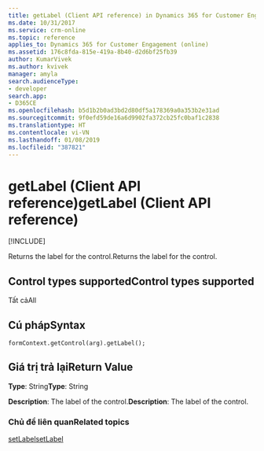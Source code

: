```yaml
---
title: getLabel (Client API reference) in Dynamics 365 for Customer Engagement| MicrosoftDocs
ms.date: 10/31/2017
ms.service: crm-online
ms.topic: reference
applies_to: Dynamics 365 for Customer Engagement (online)
ms.assetid: 176c8fda-815e-419a-8b40-d2d6bf25fb39
author: KumarVivek
ms.author: kvivek
manager: amyla
search.audienceType:
- developer
search.app:
- D365CE
ms.openlocfilehash: b5d1b2b0ad3bd2d80df5a178369a0a353b2e31ad
ms.sourcegitcommit: 9f0efd59de16a6d9902fa372cb25fc0baf1c2838
ms.translationtype: HT
ms.contentlocale: vi-VN
ms.lasthandoff: 01/08/2019
ms.locfileid: "387821"
---
```

# <a name="getlabel-client-api-reference"></a><span data-ttu-id="12da0-102">getLabel (Client API reference)</span><span class="sxs-lookup"><span data-stu-id="12da0-102">getLabel (Client API reference)</span></span>

[!INCLUDE[](../../../../includes/cc_applies_to_update_9_0_0.md)]

<span data-ttu-id="12da0-103">Returns the label for the control.</span><span class="sxs-lookup"><span data-stu-id="12da0-103">Returns the label for the control.</span></span> 

## <a name="control-types-supported"></a><span data-ttu-id="12da0-104">Control types supported</span><span class="sxs-lookup"><span data-stu-id="12da0-104">Control types supported</span></span>

<span data-ttu-id="12da0-105">Tất cả</span><span class="sxs-lookup"><span data-stu-id="12da0-105">All</span></span>

## <a name="syntax"></a><span data-ttu-id="12da0-106">Cú pháp</span><span class="sxs-lookup"><span data-stu-id="12da0-106">Syntax</span></span>

`formContext.getControl(arg).getLabel();`

## <a name="return-value"></a><span data-ttu-id="12da0-107">Giá trị trả lại</span><span class="sxs-lookup"><span data-stu-id="12da0-107">Return Value</span></span>

<span data-ttu-id="12da0-108">**Type**: String</span><span class="sxs-lookup"><span data-stu-id="12da0-108">**Type**: String</span></span>

<span data-ttu-id="12da0-109">**Description**: The label of the control.</span><span class="sxs-lookup"><span data-stu-id="12da0-109">**Description**: The label of the control.</span></span>

### <a name="related-topics"></a><span data-ttu-id="12da0-110">Chủ đề liên quan</span><span class="sxs-lookup"><span data-stu-id="12da0-110">Related topics</span></span>

[<span data-ttu-id="12da0-111">setLabel</span><span class="sxs-lookup"><span data-stu-id="12da0-111">setLabel</span></span>](setLabel.md)

